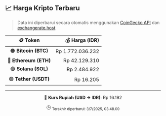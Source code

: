 

<!-- HARGA_KRIPTO -->
## 📈 Harga Kripto Terbaru

> Data ini diperbarui secara otomatis menggunakan [CoinGecko API](https://www.coingecko.com/) dan [exchangerate.host](https://exchangerate.host/)

<div align="center">

| 🪙 Token | 💰 Harga (IDR) |
|:------:|---------------:|
| 🟠 **Bitcoin (BTC)**   | Rp 1.772.036.232 |
| 🔵 **Ethereum (ETH)**  | Rp 42.129.310 |
| 🟣 **Solana (SOL)**    | Rp 2.484.922 |
| 🟢 **Tether (USDT)**   | Rp 16.205 |

---

💱 **Kurs Rupiah (USD → IDR)**: Rp 16.192

🕒 <sub>Terakhir diperbarui: 3/7/2025, 03.48.00</sub>

</div>
<!-- /HARGA_KRIPTO -->